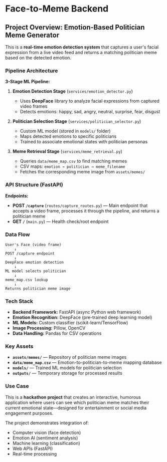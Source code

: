 # Face-to-Meme Backend

## Project Overview: Emotion-Based Politician Meme Generator

This is a **real-time emotion detection system** that captures a user's facial expression from a live video feed and returns a matching politician meme based on the detected emotion.

### Pipeline Architecture

**3-Stage ML Pipeline:**

1. **Emotion Detection Stage** (`services/emotion_detector.py`)
   - Uses **DeepFace** library to analyze facial expressions from captured video frames
   - Detects emotions: happy, sad, angry, neutral, surprise, fear, disgust

2. **Politician Selection Stage** (`services/politician_selector.py`)
   - Custom ML model (stored in `models/` folder)
   - Maps detected emotions to specific politicians
   - Trained to associate emotional states with politician personas

3. **Meme Retrieval Stage** (`services/meme_retrieval.py`)
   - Queries `data/meme_map.csv` to find matching memes
   - CSV maps: `emotion → politician → meme_filename`
   - Fetches the corresponding meme image from `assets/memes/`

### API Structure (FastAPI)

**Endpoints:**
- **POST `/capture`** (`routes/capture_routes.py`) — Main endpoint that accepts a video frame, processes it through the pipeline, and returns a politician meme
- **GET `/`** (`main.py`) — Health check/root endpoint

### Data Flow
```
User's Face (video frame) 
    ↓
POST /capture endpoint
    ↓
DeepFace emotion detection
    ↓
ML model selects politician
    ↓
meme_map.csv lookup
    ↓
Returns politician meme image
```

### Tech Stack
- **Backend Framework:** FastAPI (async Python web framework)
- **Emotion Recognition:** DeepFace (pre-trained deep learning model)
- **ML Models:** Custom classifier (scikit-learn/TensorFlow)
- **Image Processing:** Pillow, OpenCV
- **Data Handling:** Pandas for CSV operations

### Key Assets
- **`assets/memes/`** — Repository of politician meme images
- **`data/meme_map.csv`** — Emotion-to-politician-to-meme mapping database
- **`models/`** — Trained ML models for politician selection
- **`outputs/`** — Temporary storage for processed results

### Use Case
This is a **hackathon project** that creates an interactive, humorous application where users can see which politician meme matches their current emotional state—designed for entertainment or social media engagement purposes.

The project demonstrates integration of:
- Computer vision (face detection)
- Emotion AI (sentiment analysis)
- Machine learning (classification)
- Web APIs (FastAPI)
- Real-time processing
